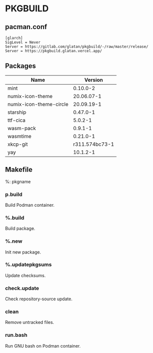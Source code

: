 # PKGBUILD

## pacman.conf

```text
[glarch]
SigLevel = Never
Server = https://gitlab.com/glatan/pkgbuild/-/raw/master/release/
Server = https://pkgbuild.glatan.vercel.app/
```

## Packages

|Name|Version|
|-|-|
|mint|0.10.0-2|
|numix-icon-theme|20.06.07-1|
|numix-icon-theme-circle|20.09.19-1|
|starship|0.47.0-1|
|ttf-cica|5.0.2-1|
|wasm-pack|0.9.1-1|
|wasmtime|0.21.0-1|
|xkcp-git|r311.574bc73-1|
|yay|10.1.2-1|

## Makefile

%: pkgname

### p.build

Build Podman container.

### %.build

Build package.

### %.new

Init new package.

### %.updatepkgsums

Update checksums.

### check.update

Check repository-source update.

### clean

Remove untracked files.

### run.bash

Run GNU bash on Podman container.
